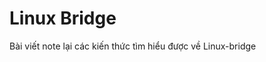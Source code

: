 Linux Bridge
========
Bài viết note lại các kiến thức tìm hiểu được về Linux-bridge





























